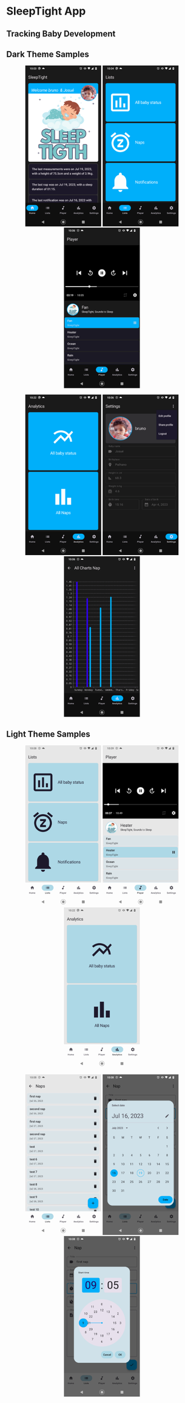 # SleepTight App

## Tracking Baby Development

## Dark Theme Samples
<p align="center">
  <img alt="Home Screen Dark" src="image/home_dark.png" width="200"> <img alt="Lists Screen Dark" src="image/list_dark.png" width="200"> <img alt="Player Screen Dark" src="image/player_dark.png" width="200"> 
</p>
<p align="center">
  <img alt="Analytics Screen Dark" src="image/analytics_dark.png" width="200"> <img alt="Settings Screen Dark" src="image/settings_dark.png" width="200"> <img alt="Charts Screen Dark" src="image/charts_dark.png" width="200">
</p>

## Light Theme Samples
<p align="center">
  <img alt="Lists Screen Light" src="image/list_light.png" width="200"> <img alt="Player Screen Light" src="image/player_light.png" width="200"> <img alt="Analytics Screen Light" src="image/analytics_light.png" width="200">
</p>
<p align="center">
  <img alt="Naps Screen Light" src="image/naps_light.png" width="200"> <img alt="DatePicker Light" src="image/date_picker_light.png" width="200"> <img alt="TimePicker Light" src="image/time_picker_light.png" width="200">
</p>
